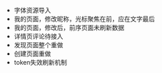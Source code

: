 - 字体资源导入
- 我的页面，修改昵称，光标聚焦在前，应在文字最后
- 我的页面，修改后，前序页面未刷新数据
- 详情页评论待接入
- 发现页面整个重做
- 创建页面重做
- token失效刷新机制
